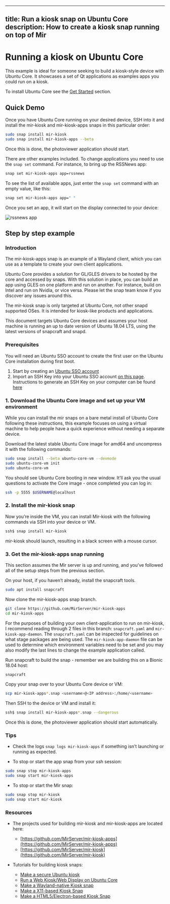 ----
title: Run a kiosk snap on Ubuntu Core
description: How to create a kiosk snap running on top of Mir
----

# Running a kiosk on Ubuntu Core

This example is ideal for someone seeking to build a kiosk-style device with Ubuntu Core. It showcases a set of Qt applications as examples apps you could run on a kiosk.

To install Ubuntu Core see the [Get Started](../get-started) section.

## Quick Demo

Once you have Ubuntu Core running on your desired device, SSH into it and install the mir-kiosk and mir-kiosk-apps snaps in this particular order:

``` bash
sudo snap install mir-kiosk
sudo snap install mir-kiosk-apps --beta
```

Once this is done, the photoviewer application should start.

There are other examples included. To change applications you need to use the `snap set` command. For instance, to bring up the RSSNews app:

``` bash
snap set mir-kiosk-apps app=rssnews
```

To see the list of available apps, just enter the `snap set` command with an empty value, like this:

``` bash
snap set mir-kiosk-apps app=" "
```

Once you set an app, it will start on the display connected to your device:

![rssnews app](https://assets.ubuntu.com/v1/1449b3d1-Screenshot+from+2017-08-16+15-45-42.png)

## Step by step example

### Introduction

The mir-kiosk-apps snap is an example of a Wayland client, which you can use as a template to create your own client applications.

Ubuntu Core provides a solution for GL/GLES drivers to be hosted by the core and accessed by snaps. With this solution in place, you can build an app using GLES on one platform and run on another. For instance, build on Intel and run on Nvidia, or vice versa. Please let the snap team know if you discover any issues around this.

The mir-kiosk snap is only targeted at Ubuntu Core, not other snapd supported OSes. It is intended for kiosk-like products and applications.

This document targets Ubuntu Core devices and assumes your host machine is running an up to date version of Ubuntu 18.04 LTS, using the latest versions of snapcraft and snapd.

### Prerequisites

You will need an Ubuntu SSO account to create the first user on the Ubuntu Core installation during first boot.

1. Start by creating an [Ubuntu SSO account](https://login.ubuntu.com)
2. Import an SSH Key into your Ubuntu SSO account [on this page](https://login.ubuntu.com/ssh-keys). Instructions to generate an SSH Key on your computer can be found [here](https://help.ubuntu.com/community/SSH/OpenSSH/Keys)

### 1. Download the Ubuntu Core image and set up your VM environment

While you can install the mir snaps on a bare metal install of Ubuntu Core following these instructions, this example focuses on using a virtual machine to help people have a quick experience without needing a separate device.

Download the latest stable Ubuntu Core image for amd64 and uncompress it with the following commands:

```bash
sudo snap install --beta ubuntu-core-vm --devmode
sudo ubuntu-core-vm init
sudo ubuntu-core-vm
```

You should see Ubuntu Core booting in new window. It’ll ask you the usual questions to activate the Core image - once completed you can log in:

```bash
ssh -p 5555 $USERNAME@localhost
```

### 2. Install the mir-kiosk snap

Now you’re inside the VM, you can install Mir-kiosk with the following commands via SSH into your device or VM.

``` bash
ssh$ snap install mir-kiosk
```

mir-kiosk should launch, resulting in a black screen with a mouse cursor.

### 3. Get the mir-kiosk-apps snap running

This section assumes the Mir server is up and running, and you’ve followed all of the setup steps from the previous section.

On your host, if you haven’t already, install the snapcraft tools.

``` bash
sudo apt install snapcraft
```

Now clone the mir-kiosk-apps snap branch.

``` bash
git clone https://github.com/MirServer/mir-kiosk-apps
cd mir-kiosk-apps
```

For the purposes of building your own client-application to run on mir-kiosk, I recommend reading through 2 files in this branch: `snapcraft.yaml` and `mir-kiosk-app-daemon`. The `snapcraft.yaml` can be inspected for guidelines on what stage packages are being used. The `mir-kiosk-app-daemon` file can be used to determine which environment variables need to be set and you may also modify the last lines to change the example application called.

Run snapcraft to build the snap - remember we are building this on a Bionic 18.04 host:

```bash
snapcraft
```

Copy your snap over to your Ubuntu Core device or VM:

``` bash
scp mir-kiosk-apps*.snap <username>@<IP address>:/home/<username>
```

Then SSH to the device or VM and install it:

```bash
ssh$ snap install mir-kiosk-apps*.snap --dangerous
```
Once this is done, the photoviewer application should start automatically. 

### Tips

* Check the logs `snap logs mir-kiosk-apps` if something isn’t launching or running as expected.

* To stop or start the app snap from your ssh session:
```bash
sudo snap stop mir-kiosk-apps
sudo snap start mir-kiosk-apps
```

* To stop or start the Mir snap:
```bash
sudo snap stop mir-kiosk
sudo snap start mir-kiosk
```

### Resources

* The projects used for building mir-kiosk and mir-kiosk-apps are located here:
  * [https://github.com/MirServer/mir-kiosk-apps](https://github.com/MirServer/mir-kiosk-apps)
  * [https://github.com/MirServer/mir-kiosk](https://github.com/MirServer/mir-kiosk)

* Tutorials for building kiosk snaps:
  * [Make a secure Ubuntu kiosk](https://tutorials.ubuntu.com/tutorial/secure-ubuntu-kiosk)
  * [Run a Web Kiosk/Web Display on Ubuntu Core](https://tutorials.ubuntu.com/tutorial/ubuntu-web-kiosk)
  * [Make a Wayland-native Kiosk snap](https://tutorials.ubuntu.com/tutorial/wayland-kiosk)
  * [Make a X11-based Kiosk Snap](https://tutorials.ubuntu.com/tutorial/x11-kiosk)
  * [Make a HTML5/Electron-based Kiosk Snap](https://tutorials.ubuntu.com/tutorial/electron-kiosk)
